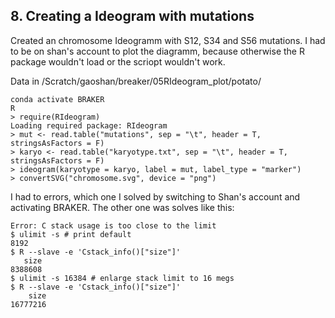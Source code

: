 ## 8. Creating a Ideogram with mutations 

Created an chromosome Ideogramm with S12, S34 and S56 mutations. I had to be on shan's account to plot the diagramm, because otherwise the R package wouldn't load or the scriopt wouldn't work. 

Data in /Scratch/gaoshan/breaker/05RIdeogram_plot/potato/
    
    conda activate BRAKER
    R
    > require(RIdeogram)
    Loading required package: RIdeogram
    > mut <- read.table("mutations", sep = "\t", header = T, stringsAsFactors = F)
    > karyo <- read.table("karyotype.txt", sep = "\t", header = T, stringsAsFactors = F)
    > ideogram(karyotype = karyo, label = mut, label_type = "marker")
    > convertSVG("chromosome.svg", device = "png")
 
 I had to errors, which one I solved by switching to Shan's account and activating BRAKER. The other one was solves like this: 

    Error: C stack usage is too close to the limit 
    $ ulimit -s # print default
    8192
    $ R --slave -e 'Cstack_info()["size"]'
       size 
    8388608
    $ ulimit -s 16384 # enlarge stack limit to 16 megs
    $ R --slave -e 'Cstack_info()["size"]'
        size 
    16777216 
    

